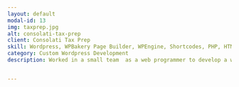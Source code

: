 ```yaml
---
layout: default
modal-id: 13
img: taxprep.jpg
alt: consolati-tax-prep
client: Consolati Tax Prep
skill: Wordpress, WPBakery Page Builder, WPEngine, Shortcodes, PHP, HTML, CSS, JavaScript, Plugin Development, Theme Customization
category: Custom Wordpress Development
description: Worked in a small team  as a web programmer to develop a website that showcases the services of a small tax preparation firm and illustrates the importance of personal and professional service. Received Bronze Award for 2020 Creative Awards presented by The Ad Club of Western Massachusetts.<br><br> Following are some specific tasks that I have worked on: <ul><li>Designed web pages using WPBakery Page Builder </li><li>Customized plugin development</li><li>Created shortcodes</li><li>Customized theme</li><li>Mobile Responsive Development for the site</li><li>Manage/Backup/Migrate website within WPEngine Dev, Staging, and Production</li></ul><br><button name="button2" onclick="window.open('https://consolatitax.com/')"> View Site</button>


---
```

